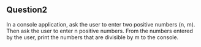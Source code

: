 ## Question2
In a console application, ask the user to enter two positive numbers (n, m). Then ask the user to enter n positive numbers. From the numbers entered by the user, print the numbers that are divisible by m to the console.